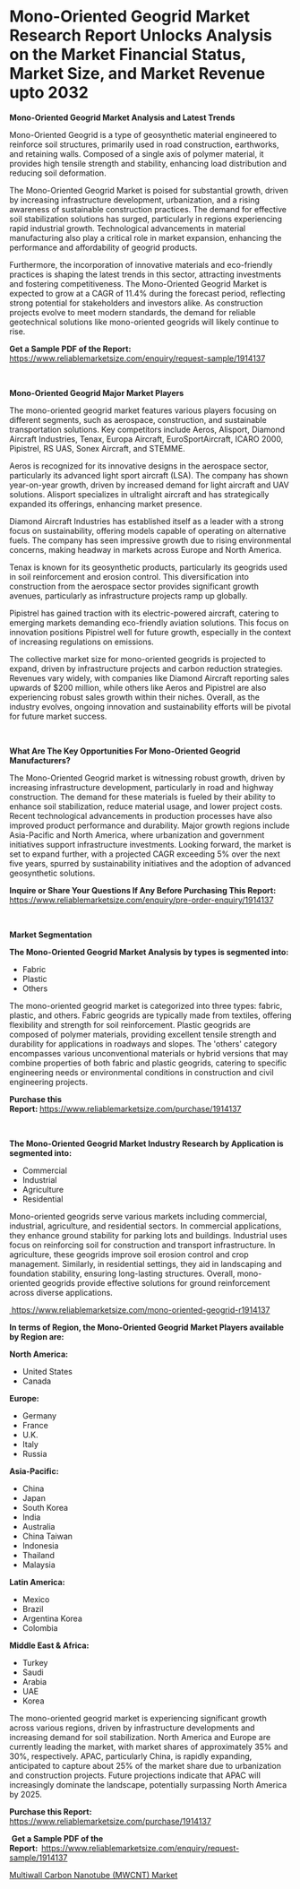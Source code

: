 <p><h1>Mono-Oriented Geogrid Market Research Report Unlocks Analysis on the Market Financial Status, Market Size, and Market Revenue upto 2032</h1></p><p><strong>Mono-Oriented Geogrid Market Analysis and Latest Trends</strong></p>
<p><p>Mono-Oriented Geogrid is a type of geosynthetic material engineered to reinforce soil structures, primarily used in road construction, earthworks, and retaining walls. Composed of a single axis of polymer material, it provides high tensile strength and stability, enhancing load distribution and reducing soil deformation. </p><p>The Mono-Oriented Geogrid Market is poised for substantial growth, driven by increasing infrastructure development, urbanization, and a rising awareness of sustainable construction practices. The demand for effective soil stabilization solutions has surged, particularly in regions experiencing rapid industrial growth. Technological advancements in material manufacturing also play a critical role in market expansion, enhancing the performance and affordability of geogrid products. </p><p>Furthermore, the incorporation of innovative materials and eco-friendly practices is shaping the latest trends in this sector, attracting investments and fostering competitiveness. The Mono-Oriented Geogrid Market is expected to grow at a CAGR of 11.4% during the forecast period, reflecting strong potential for stakeholders and investors alike. As construction projects evolve to meet modern standards, the demand for reliable geotechnical solutions like mono-oriented geogrids will likely continue to rise.</p></p>
<p><strong>Get a Sample PDF of the Report:&nbsp;</strong> <a href="https://www.reliablemarketsize.com/enquiry/request-sample/1914137?utm_campaign=1901&utm_medium=2&utm_source=Github&utm_content=ia&utm_term=04022025&utm_id=mono-oriented-geogrid">https://www.reliablemarketsize.com/enquiry/request-sample/1914137</a></p>
<p>&nbsp;</p>
<p><strong>Mono-Oriented Geogrid Major Market Players</strong></p>
<p><p>The mono-oriented geogrid market features various players focusing on different segments, such as aerospace, construction, and sustainable transportation solutions. Key competitors include Aeros, Alisport, Diamond Aircraft Industries, Tenax, Europa Aircraft, EuroSportAircraft, ICARO 2000, Pipistrel, RS UAS, Sonex Aircraft, and STEMME. </p><p>Aeros is recognized for its innovative designs in the aerospace sector, particularly its advanced light sport aircraft (LSA). The company has shown year-on-year growth, driven by increased demand for light aircraft and UAV solutions. Alisport specializes in ultralight aircraft and has strategically expanded its offerings, enhancing market presence.</p><p>Diamond Aircraft Industries has established itself as a leader with a strong focus on sustainability, offering models capable of operating on alternative fuels. The company has seen impressive growth due to rising environmental concerns, making headway in markets across Europe and North America.</p><p>Tenax is known for its geosynthetic products, particularly its geogrids used in soil reinforcement and erosion control. This diversification into construction from the aerospace sector provides significant growth avenues, particularly as infrastructure projects ramp up globally.</p><p>Pipistrel has gained traction with its electric-powered aircraft, catering to emerging markets demanding eco-friendly aviation solutions. This focus on innovation positions Pipistrel well for future growth, especially in the context of increasing regulations on emissions.</p><p>The collective market size for mono-oriented geogrids is projected to expand, driven by infrastructure projects and carbon reduction strategies. Revenues vary widely, with companies like Diamond Aircraft reporting sales upwards of $200 million, while others like Aeros and Pipistrel are also experiencing robust sales growth within their niches. Overall, as the industry evolves, ongoing innovation and sustainability efforts will be pivotal for future market success.</p></p>
<p>&nbsp;</p>
<p><strong>What Are The Key Opportunities For Mono-Oriented Geogrid Manufacturers?</strong></p>
<p><p>The Mono-Oriented Geogrid market is witnessing robust growth, driven by increasing infrastructure development, particularly in road and highway construction. The demand for these materials is fueled by their ability to enhance soil stabilization, reduce material usage, and lower project costs. Recent technological advancements in production processes have also improved product performance and durability. Major growth regions include Asia-Pacific and North America, where urbanization and government initiatives support infrastructure investments. Looking forward, the market is set to expand further, with a projected CAGR exceeding 5% over the next five years, spurred by sustainability initiatives and the adoption of advanced geosynthetic solutions.</p></p>
<p><strong>Inquire or Share Your Questions If Any Before Purchasing This Report:</strong> <a href="https://www.reliablemarketsize.com/enquiry/pre-order-enquiry/1914137?utm_campaign=1901&utm_medium=2&utm_source=Github&utm_content=ia&utm_term=04022025&utm_id=mono-oriented-geogrid">https://www.reliablemarketsize.com/enquiry/pre-order-enquiry/1914137</a></p>
<p>&nbsp;</p>
<p><strong>Market Segmentation</strong></p>
<p><strong>The Mono-Oriented Geogrid Market Analysis by types is segmented into:</strong></p>
<p><ul><li>Fabric</li><li>Plastic</li><li>Others</li></ul></p>
<p><p>The mono-oriented geogrid market is categorized into three types: fabric, plastic, and others. Fabric geogrids are typically made from textiles, offering flexibility and strength for soil reinforcement. Plastic geogrids are composed of polymer materials, providing excellent tensile strength and durability for applications in roadways and slopes. The 'others' category encompasses various unconventional materials or hybrid versions that may combine properties of both fabric and plastic geogrids, catering to specific engineering needs or environmental conditions in construction and civil engineering projects.</p></p>
<p><strong>Purchase this Report:&nbsp;</strong><a href="https://www.reliablemarketsize.com/purchase/1914137?utm_campaign=1901&utm_medium=2&utm_source=Github&utm_content=ia&utm_term=04022025&utm_id=mono-oriented-geogrid">https://www.reliablemarketsize.com/purchase/1914137</a></p>
<p>&nbsp;</p>
<p><strong>The Mono-Oriented Geogrid Market Industry Research by Application is segmented into:</strong></p>
<p><ul><li>Commercial</li><li>Industrial</li><li>Agriculture</li><li>Residential</li></ul></p>
<p><p>Mono-oriented geogrids serve various markets including commercial, industrial, agriculture, and residential sectors. In commercial applications, they enhance ground stability for parking lots and buildings. Industrial uses focus on reinforcing soil for construction and transport infrastructure. In agriculture, these geogrids improve soil erosion control and crop management. Similarly, in residential settings, they aid in landscaping and foundation stability, ensuring long-lasting structures. Overall, mono-oriented geogrids provide effective solutions for ground reinforcement across diverse applications.</p></p>
<p><a href="https://www.reliablemarketsize.com/mono-oriented-geogrid-r1914137?utm_campaign=1901&utm_medium=2&utm_source=Github&utm_content=ia&utm_term=04022025&utm_id=mono-oriented-geogrid">&nbsp;https://www.reliablemarketsize.com/mono-oriented-geogrid-r1914137</a></p>
<p><strong>In terms of Region, the Mono-Oriented Geogrid Market Players available by Region are:</strong></p>
<p>
    <p> <strong> North America: </strong>
        <ul>
            <li>United States</li>
            <li>Canada</li>
        </ul>
        </p> 
    <p> <strong> Europe: </strong>
        <ul>
            <li>Germany</li>
            <li>France</li>
            <li>U.K.</li>
            <li>Italy</li>
            <li>Russia</li>
        </ul>
        </p> 
    <p> <strong> Asia-Pacific: </strong>
        <ul>
            <li>China</li>
            <li>Japan</li>
            <li>South Korea</li>
            <li>India</li>
            <li>Australia</li>
            <li>China Taiwan</li>
            <li>Indonesia</li>
            <li>Thailand</li>
            <li>Malaysia</li>
        </ul>
        </p> 
    <p> <strong> Latin America: </strong>
        <ul>
            <li>Mexico</li>
            <li>Brazil</li>
            <li>Argentina Korea</li>
            <li>Colombia</li>
        </ul>
        </p> 
    <p> <strong> Middle East & Africa: </strong>
        <ul>
            <li>Turkey</li>
            <li>Saudi</li>
            <li>Arabia</li>
            <li>UAE</li>
            <li>Korea</li>
        </ul>
    </p>
    </p>
<p><p>The mono-oriented geogrid market is experiencing significant growth across various regions, driven by infrastructure developments and increasing demand for soil stabilization. North America and Europe are currently leading the market, with market shares of approximately 35% and 30%, respectively. APAC, particularly China, is rapidly expanding, anticipated to capture about 25% of the market share due to urbanization and construction projects. Future projections indicate that APAC will increasingly dominate the landscape, potentially surpassing North America by 2025.</p></p>
<p><strong>Purchase this Report: </strong><a href="https://www.reliablemarketsize.com/purchase/1914137?utm_campaign=1901&utm_medium=2&utm_source=Github&utm_content=ia&utm_term=04022025&utm_id=mono-oriented-geogrid">https://www.reliablemarketsize.com/purchase/1914137</a></p>
<p>&nbsp;<strong>Get a Sample PDF of the Report:&nbsp;&nbsp;</strong><a href="https://www.reliablemarketsize.com/enquiry/request-sample/1914137?utm_campaign=1901&utm_medium=2&utm_source=Github&utm_content=ia&utm_term=04022025&utm_id=mono-oriented-geogrid">https://www.reliablemarketsize.com/enquiry/request-sample/1914137</a></p>
<p><strong></strong></p>
<p><p><a href="https://github.com/AKSHATREPORTPRIME/Market-Research-Report-List-7/blob/main/multiwall-carbon-nanotube-mwcnt-market.md?utm_campaign=1901&utm_medium=2&utm_source=Github&utm_content=ia&utm_term=04022025&utm_id=mono-oriented-geogrid">Multiwall Carbon Nanotube (MWCNT) Market</a></p></p>